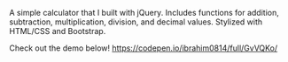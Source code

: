 A simple calculator that I built with jQuery. Includes functions for addition, subtraction, multiplication, division, and decimal values. Stylized with HTML/CSS and Bootstrap.

Check out the demo below!
https://codepen.io/ibrahim0814/full/GvVQKo/
